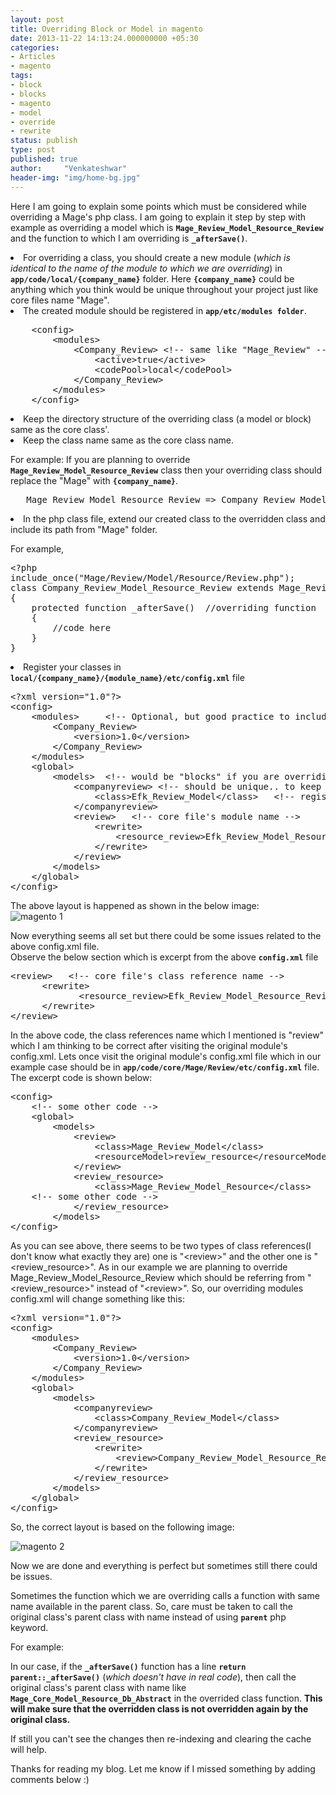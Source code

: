 ```yaml
---
layout: post
title: Overriding Block or Model in magento
date: 2013-11-22 14:13:24.000000000 +05:30
categories:
- Articles
- magento
tags:
- block
- blocks
- magento
- model
- override
- rewrite
status: publish
type: post
published: true
author:     "Venkateshwar"
header-img: "img/home-bg.jpg"
---
```

<p>Here I am going to explain some points which must be considered while overriding a Mage's php class. I am  going to explain it step by step with example as overriding a model which is <strong><code>Mage_Review_Model_Resource_Review</code></strong> and the function to which I am overriding is <strong><code>_afterSave()</code></strong>.</p>
<li>For overriding a class, you should create a new module (<em>which is identical to the name of the module to which we are overriding</em>) in <strong><code>app/code/local/{company_name}</code></strong> folder. Here <code><strong>{company_name}</strong></code> could be anything which you think would be unique throughout your project just like core files name "Mage".</li>
<li>The created module should be registered in <strong><code>app/etc/modules folder</code></strong>. </li>
<pre>
    &lt;config&gt;
        &lt;modules&gt;
            &lt;Company_Review&gt; &lt;!-- same like &quot;Mage_Review&quot; --&gt;
                &lt;active&gt;true&lt;/active&gt;
                &lt;codePool&gt;local&lt;/codePool&gt;
            &lt;/Company_Review&gt;
        &lt;/modules&gt;
    &lt;/config&gt;
</pre>
<li>Keep the directory structure of the overriding class (a model or block) same as the core class'.</li>
<li>Keep the class name same as the core class name.
<p>For example:  If you are planning to override <strong><code>Mage_Review_Model_Resource_Review</code></strong> class then your overriding class should replace the "Mage" with <strong><code>{company_name}</code></strong>.</p>
</li>
<pre>
   Mage_Review_Model_Resource_Review =&gt; Company_Review_Model_Resource_Review
</pre>
<li>In the php class file, extend our created class to the overridden class and include its path from "Mage" folder.
<p>For example,</p>
<p /></li>
<pre>
&lt;?php
include_once(&quot;Mage/Review/Model/Resource/Review.php&quot;);
class Company_Review_Model_Resource_Review extends Mage_Review_Model_Resource_Review
{
    protected function _afterSave()  //overriding function
    {
        //code here
    }
}
</pre>
<li>Register your classes in <code><strong>local/{company_name}/{module_name}/etc/config.xml</strong></code> file</li>
<pre>
&lt;?xml version=&quot;1.0&quot;?&gt;
&lt;config&gt;
    &lt;modules&gt;     &lt;!-- Optional, but good practice to include this --&gt;
        &lt;Company_Review&gt;
            &lt;version&gt;1.0&lt;/version&gt;
        &lt;/Company_Review&gt;
    &lt;/modules&gt;
    &lt;global&gt;
        &lt;models&gt;  &lt;!-- would be &quot;blocks&quot; if you are overriding a block class --&gt;
        	&lt;companyreview&gt; &lt;!-- should be unique.. to keep it simple just add your company name to the cores class reference name --&gt;
        		&lt;class&gt;Efk_Review_Model&lt;/class&gt;   &lt;!-- register of main class --&gt;
        	&lt;/companyreview&gt;
            &lt;review&gt;   &lt;!-- core file&#039;s module name --&gt;
                &lt;rewrite&gt;
                    &lt;resource_review&gt;Efk_Review_Model_Resource_Review&lt;/resource_review&gt;
                &lt;/rewrite&gt;
            &lt;/review&gt;
        &lt;/models&gt;
    &lt;/global&gt;
&lt;/config&gt;
</pre>
<p>The above layout is happened as shown in the below image:<br />
<img src="assets/h16ROyO.png" alt="magento 1" /></p>
<p>Now everything seems all set but there could be some issues related to the above config.xml file.<br />
Observe the below section which is excerpt from the above <strong><code>config.xml</code></strong> file</p>
<pre>
&lt;review&gt;   &lt;!-- core file&#039;s class reference name --&gt;
      &lt;rewrite&gt;
             &lt;resource_review&gt;Efk_Review_Model_Resource_Review&lt;/resource_review&gt;
      &lt;/rewrite&gt;
&lt;/review&gt;
</pre>
<p>In the above code, the class references name which I mentioned is "review" which I am thinking to be correct after visiting the original module's config.xml. Lets once visit the original module's config.xml file which in our example case should be in <strong><code>app/code/core/Mage/Review/etc/config.xml</code></strong> file. The excerpt code is shown below:</p>
<pre>
&lt;config&gt;
    &lt;!-- some other code --&gt;
    &lt;global&gt;
        &lt;models&gt;
            &lt;review&gt;
                &lt;class&gt;Mage_Review_Model&lt;/class&gt;
                &lt;resourceModel&gt;review_resource&lt;/resourceModel&gt;
            &lt;/review&gt;
            &lt;review_resource&gt;
                &lt;class&gt;Mage_Review_Model_Resource&lt;/class&gt;
	&lt;!-- some other code --&gt;
            &lt;/review_resource&gt;
        &lt;/models&gt;
&lt;/config&gt;
</pre>
<p>As you can see above, there seems to be two types of class references(I don't know what exactly they are) one is "&lt;review&gt;" and the other one is "&lt;review_resource&gt;". As in our example we are planning to override Mage_Review_Model_Resource_Review which should be referring from "&lt;review_resource&gt;" instead of "&lt;review&gt;". So, our overriding modules config.xml will change something like this:</p>
<pre>
&lt;?xml version=&quot;1.0&quot;?&gt;
&lt;config&gt;
    &lt;modules&gt;
        &lt;Company_Review&gt;
            &lt;version&gt;1.0&lt;/version&gt;
        &lt;/Company_Review&gt;
    &lt;/modules&gt;
    &lt;global&gt;
        &lt;models&gt;
            &lt;companyreview&gt;
                &lt;class&gt;Company_Review_Model&lt;/class&gt;
            &lt;/companyreview&gt;
            &lt;review_resource&gt;
                &lt;rewrite&gt;
                    &lt;review&gt;Company_Review_Model_Resource_Review&lt;/review&gt;
                &lt;/rewrite&gt;
            &lt;/review_resource&gt;
        &lt;/models&gt;
    &lt;/global&gt;
&lt;/config&gt;
</pre>
<p>So, the correct layout is based on the following image:</p>
<p><img src="assets/zXjSrs8.png" alt="magento 2" /></p>
<p>Now we are done and everything is perfect but sometimes still there could be issues.</p>
<p>Sometimes the function which we are overriding calls a function with same name available in the parent class. So, care must be taken to call the original class's parent class with name instead of using <strong><code>parent</code></strong> php keyword.</p>
<p>For example: </p>
<p>In our case, if the <strong><code>_afterSave()</code></strong> function has a line <strong><code>return parent::_afterSave()</code></strong> (<em>which doesn't have in real code</em>), then call the original class's parent class with name like <strong><code>Mage_Core_Model_Resource_Db_Abstract</code></strong> in the overrided class function. <strong>This will make sure that the overridden class is not overridden again by the original class. </strong></p>
<p>If still you can't see the changes then re-indexing and clearing the cache will help.</p>
<p>Thanks for reading my blog. Let me know if I missed something by adding comments below :)</p>
